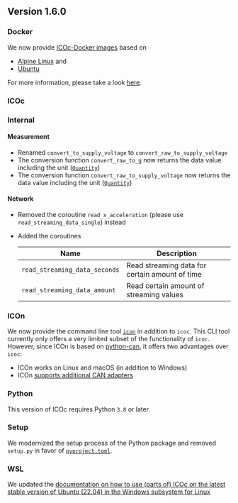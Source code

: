 ## Version 1.6.0

### Docker

We now provide [ICOc-Docker images](https://hub.docker.com/repository/docker/mytoolit) based on

- [Alpine Linux](../../Docker/Alpine/Dockerfile) and
- [Ubuntu](../../Docker/Ubuntu/Dockerfile)

For more information, please take a look [here](https://mytoolit.github.io/ICOc/#docker-on-linux).

### ICOc

### Internal

#### Measurement

- Renamed `convert_to_supply_voltage` to `convert_raw_to_supply_voltage`
- The conversion function `convert_raw_to_g` now returns the data value including the unit ([`Quantity`][])
- The conversion function `convert_raw_to_supply_voltage` now returns the data value including the unit ([`Quantity`][])

[`quantity`]: https://pint.readthedocs.io/en/stable/_modules/pint/quantity.html

#### Network

- Removed the coroutine `read_x_acceleration` (please use `read_streaming_data_single`) instead
- Added the coroutines

  | Name                          | Description                                    |
  | ----------------------------- | ---------------------------------------------- |
  | `read_streaming_data_seconds` | Read streaming data for certain amount of time |
  | `read_streaming_data_amount`  | Read certain amount of streaming values        |

### ICOn

We now provide the command line tool [`icon`](https://mytoolit.github.io/ICOc/#icon-cli-tool) in addition to `icoc`. This CLI tool currently only offers a very limited subset of the functionality of `icoc`. However, since ICOn is based on [python-can](https://python-can.readthedocs.io), it offers two advantages over `icoc`:

- ICOn works on Linux and macOS (in addition to Windows)
- ICOn [supports additional CAN adapters](https://python-can.readthedocs.io/en/master/interfaces.html)

### Python

This version of ICOc requires Python `3.8` or later.

### Setup

We modernized the setup process of the Python package and removed `setup.py` in favor of [`pyproject.toml`](https://pip.pypa.io/en/stable/reference/build-system/pyproject-toml/).

### WSL

We updated the [documentation on how to use (parts of) ICOc on the latest stable version of Ubuntu (22.04) in the Windows subsystem for Linux](https://mytoolit.github.io/ICOc/#windows-subsystem-for-linux-2)
